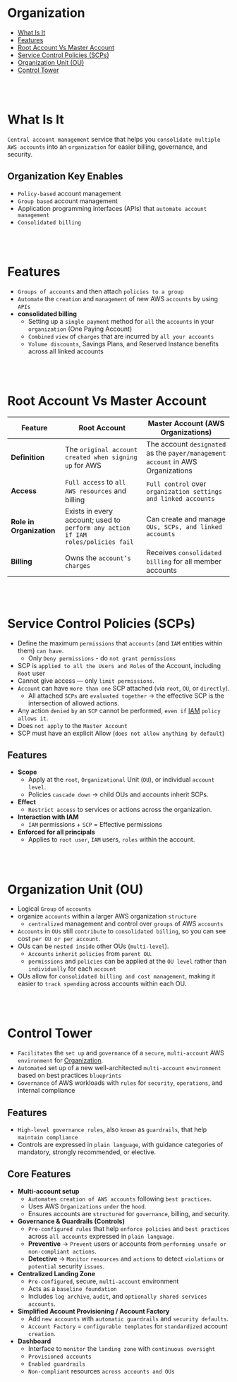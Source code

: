 # Organization
* [What Is It](#what-is-it)
* [Features](#features)
* [Root Account Vs Master Account](#root-account-vs-master-account)
* [Service Control Policies (SCPs)](#service-control-policies-scps)
* [Organization Unit (OU)](#organization-unit-ou)
* [Control Tower](#control-tower)

<br><br>

# What Is It
`Central account management` service that helps you `consolidate multiple AWS accounts` into an `organization` for easier billing, governance, and security.

## Organization Key Enables
* `Policy-based` account management
* `Group based` account management
* Application programming interfaces (APIs) that `automate account management`
* `Consolidated billing`

<br><br>

# Features
* `Groups of accounts` and then attach `policies to a group`
* `Automate` the `creation` and `management` of new AWS `accounts` by using `APIs`
* **consolidated billing**
    * Setting up a `single payment` method for `all` the `accounts` in your `organization` (One Paying Account)
    * `Combined` `view` of `charges` that are incurred by `all your accounts`
    * `Volume discounts`, Savings Plans, and Reserved Instance benefits across all linked accounts

<br><br>

# Root Account Vs Master Account
| Feature                     | Root Account                                                                       | Master Account (AWS Organizations)                                                                                 |
| --------------------------- | ---------------------------------------------------------------------------------- | ------------------------------------------------------------------------------------------------------------------ |
| **Definition**              | The `original account created when signing up` for AWS                               | The account `designated` as the `payer/management` `account` in AWS Organizations                                    |
| **Access**                  | `Full access` to `all AWS resources` and billing                                   | `Full control` over `organization settings and linked accounts`                                                    |
| **Role in Organization**    | Exists in every account; used to `perform any action if IAM roles/policies fail` | Can create and manage `OUs, SCPs, and linked accounts`                                                           |
| **Billing**                 | Owns the `account’s charges`                                                         | Receives `consolidated billing` for all member accounts                                                          |


<br><br>

# Service Control Policies (SCPs)
* Define the maximum `permissions` that `accounts` (and `IAM` entities within them) `can have`.
    * Only `Deny permissions` - do `not grant permissions`
* SCP is `applied to all the Users and Roles` of the Account, including `Root` user
* Cannot give access — only `limit permissions`.
* `Account` can have `more than one` SCP attached (via `root`, `OU`, or `directly`).
    * All attached `SCPs` are `evaluated together` → the effective SCP is the intersection of allowed actions.
* Any action `denied` `by` an `SCP` cannot be performed, `even if` [IAM]() `policy allows it`.
* Does `not apply` to the `Master Account`
* SCP must have an explicit Allow (`does not allow anything by default`)

## Features
* **Scope**
    * Apply at the `root`, `Organizational` Unit (`OU`), or individual `account level`.
    * Policies `cascade down` → child OUs and accounts inherit SCPs.
* **Effect**
    * `Restrict access` to services or actions across the organization.
* **Interaction with IAM**
    * `IAM` permissions + `SCP` = Effective permissions
* **Enforced for all principals**
    * Applies to `root user`, `IAM` users, `roles` within the account.

<br><br>

# Organization Unit (OU)
* Logical `Group` of `accounts`
* organize `accounts` within a larger AWS organization `structure`
    * `centralized` management and control over `groups` of AWS `accounts`
* `Accounts` in `OUs` still `contribute` to `consolidated billing`, so you can see cost `per OU or per account`.
* OUs can be `nested inside` other OUs (`multi-level`).
    * `Accounts` `inherit` `policies` from `parent OU`.
    * `permissions` and `policies` can be applied at the `OU level` rather than `individually` for each `account`
* OUs allow for `consolidated billing and cost management`, making it easier to `track spending` across accounts within each OU.

<br><br>

# Control Tower
* `Facilitates` the `set up` and `governance` of a `secure`, `multi-account` AWS `environment` for [Organization]().
* `Automated` set up of a new well-architected `multi-account` `environment` based on best practices `blueprints`
* `Governance` of AWS workloads with `rules` for `security`, `operations`, and internal compliance

## Features
* `High-level governance rules`, also `known` as `guardrails`, that help `maintain compliance`
* Controls are expressed in `plain language`, with guidance categories of mandatory, strongly recommended, or elective.

## Core Features
* **Multi-account setup**
    * `Automates creation of AWS accounts` following `best practices`.
    * Uses AWS `Organizations` `under` the `hood`.
    * Ensures accounts are `structured` for `governance`, billing, and security.
* **Governance & Guardrails (Controls)** 
    * `Pre-configured rules` that help `enforce policies` and `best practices` across `all accounts` expressed in `plain language`.
    * **Preventive** → `Prevent` users or accounts from `performing unsafe or non-compliant actions`.
    * **Detective** → `Monitor` `resources` and `actions` to detect `violations` or `potential` security `issues`.
* **Centralized Landing Zone**
    * `Pre-configured`, secure, `multi-account` environment 
    * Acts as a `baseline foundation`
    * Includes `log archive`, `audit`, and `optionally shared services accounts`.
* **Simplified Account Provisioning / Account Factory**
    * Add `new accounts` with `automatic guardrails` and `security defaults`.
    * `Account Factory` = `configurable templates` for `standardized` account `creation`.
* **Dashboard**
    * Interface to `monitor` the `landing zone` with `continuous oversight`
    * `Provisioned accounts`
    * `Enabled guardrails`
    * `Non-compliant` resources `across accounts and OUs`